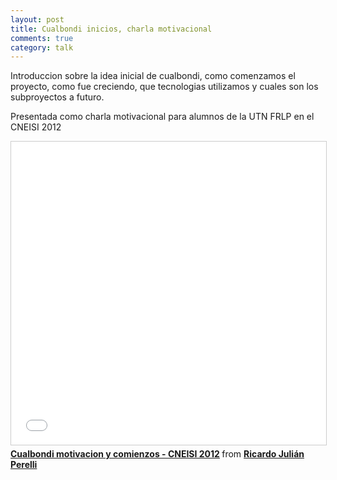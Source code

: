 ```yaml
---
layout: post
title: Cualbondi inicios, charla motivacional
comments: true
category: talk
---
```


Introduccion sobre la idea inicial de cualbondi, como comenzamos el proyecto, como fue creciendo, que tecnologias utilizamos y cuales son los subproyectos a futuro.

Presentada como charla motivacional para alumnos de la UTN FRLP en el CNEISI 2012

<iframe src="//www.slideshare.net/slideshow/embed_code/key/PXIGE4pKwlvNt" width="595" height="485" frameborder="0" marginwidth="0" marginheight="0" scrolling="no" style="border:1px solid #CCC; border-width:1px; margin-bottom:5px; max-width: 100%;" allowfullscreen> </iframe> <div style="margin-bottom:5px"> <strong> <a href="//www.slideshare.net/RicardoJulinPerelli/cualbondi-motivacion-y-comienzos-cneisi-2012" title="Cualbondi motivacion y comienzos - CNEISI 2012" target="_blank">Cualbondi motivacion y comienzos - CNEISI 2012</a> </strong> from <strong><a href="//www.slideshare.net/RicardoJulinPerelli" target="_blank">Ricardo Julián Perelli</a></strong> </div>
